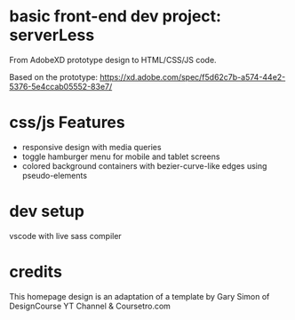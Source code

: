 # basic front-end dev project: serverLess
From AdobeXD prototype design to HTML/CSS/JS code.

Based on the prototype: 
https://xd.adobe.com/spec/f5d62c7b-a574-44e2-5376-5e4ccab05552-83e7/

# css/js Features

- responsive design with media queries
- toggle hamburger menu for mobile and tablet screens
- colored background containers with bezier-curve-like edges using pseudo-elements

# dev setup
vscode with live sass compiler

# credits
This homepage design is an adaptation of a template by Gary Simon of DesignCourse YT Channel & Coursetro.com